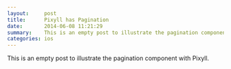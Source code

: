 ```yaml
---
layout:     post
title:      Pixyll has Pagination
date:       2014-06-08 11:21:29
summary:    This is an empty post to illustrate the pagination component with Pixyll.
categories: ios
---
```


This is an empty post to illustrate the pagination component with Pixyll.
